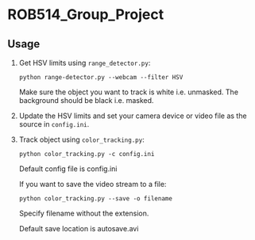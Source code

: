 # ROB514_Group_Project

## Usage
1. Get HSV limits using `range_detector.py`:
    ```
    python range-detector.py --webcam --filter HSV
    ```
    Make sure the object you want to track is white i.e. unmasked. The background should be black i.e. masked.

2. Update the HSV limits and set your camera device or video file as the source in `config.ini`.

2. Track object using `color_tracking.py`:
    ```
    python color_tracking.py -c config.ini
    ```
   Default config file is config.ini
   
   If you want to save the video stream to a file:
   ```
   python color_tracking.py --save -o filename
   ```
    Specify filename without the extension.
    
    Default save location is autosave.avi